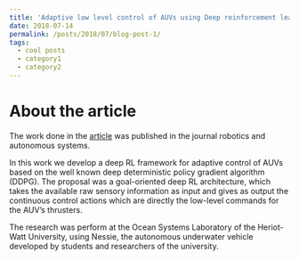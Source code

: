 ```yaml
---
title: 'Adaptive low level control of AUVs using Deep reinforcement learning'  
date: 2018-07-14
permalink: /posts/2018/07/blog-post-1/
tags:
  - cool posts
  - category1
  - category2
---
```


<script type="text/javascript" src="https://d1bxh8uas1mnw7.cloudfront.net/assets/embed.js"></script><div class="altmetric-embed" data-badge-type="donut" data-altmetric-id="45011323" />

# About the article

The work done in the [article](https://www.sciencedirect.com/science/article/pii/S0921889018301519) was published in the journal robotics and autonomous systems. 

In this work we develop a deep RL framework for adaptive control of AUVs based on the well known deep deterministic policy gradient algorithm (DDPG). The proposal was a goal-oriented deep RL architecture, which takes the available raw sensory information as input and gives as output the continuous control actions which are directly the low-level commands for the AUV’s thrusters.

The research was perform at the Ocean Systems Laboratory of the Heriot-Watt University, using Nessie, the autonomous underwater vehicle developed by students and researchers of the university. 

